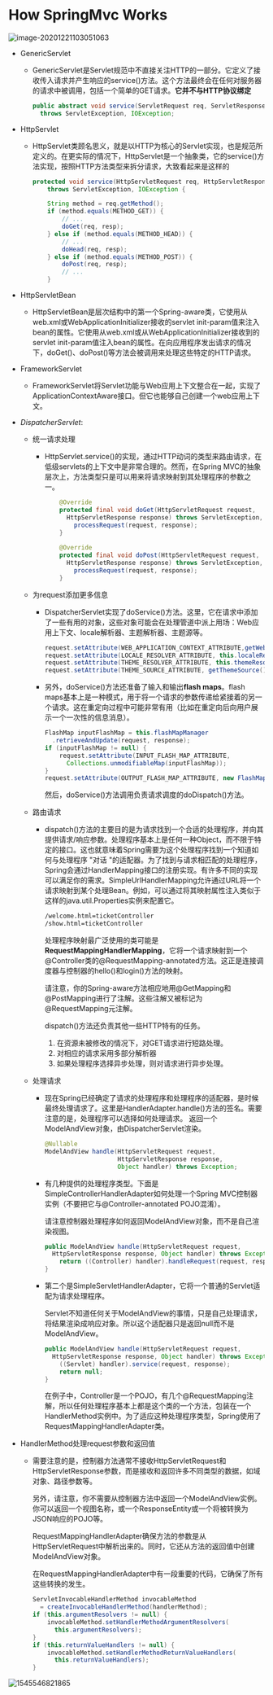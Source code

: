 # How SpringMvc Works

![image-20201221103051063](image-20201221103051063.png)

+ GenericServlet

  + GenericServlet是Servlet规范中不直接关注HTTP的一部分。它定义了接收传入请求并产生响应的service()方法。这个方法最终会在任何对服务器的请求中被调用，包括一个简单的GET请求。**它并不与HTTP协议绑定**

    ```java
    public abstract void service(ServletRequest req, ServletResponse res) 
      throws ServletException, IOException;
    ```

+ HttpServlet

  + HttpServlet类顾名思义，就是以HTTP为核心的Servlet实现，也是规范所定义的。在更实际的情况下，HttpServlet是一个抽象类，它的service()方法实现，按照HTTP方法类型来拆分请求，大致看起来是这样的

    ```java
    protected void service(HttpServletRequest req, HttpServletResponse resp)
        throws ServletException, IOException {
    
        String method = req.getMethod();
        if (method.equals(METHOD_GET)) {
            // ...
            doGet(req, resp);
        } else if (method.equals(METHOD_HEAD)) {
            // ...
            doHead(req, resp);
        } else if (method.equals(METHOD_POST)) {
            doPost(req, resp);
            // ...
        }
    ```

+ HttpServletBean

  + HttpServletBean是层次结构中的第一个Spring-aware类，它使用从web.xml或WebApplicationInitializer接收的servlet init-param值来注入bean的属性。它使用从web.xml或从WebApplicationInitializer接收到的servlet init-param值注入bean的属性。在向应用程序发出请求的情况下，doGet()、doPost()等方法会被调用来处理这些特定的HTTP请求。

+ FrameworkServlet

  + FrameworkServlet将Servlet功能与Web应用上下文整合在一起，实现了ApplicationContextAware接口。但它也能够自己创建一个web应用上下文。

+ *DispatcherServlet*: 

  + 统一请求处理

    + HttpServlet.service()的实现，通过HTTP动词的类型来路由请求，在低级servlets的上下文中是非常合理的。然而，在Spring MVC的抽象层次上，方法类型只是可以用来将请求映射到其处理程序的参数之一。

      ```java
          @Override
          protected final void doGet(HttpServletRequest request, 
            HttpServletResponse response) throws ServletException, IOException {
              processRequest(request, response);
          }
          
          @Override
          protected final void doPost(HttpServletRequest request, 
            HttpServletResponse response) throws ServletException, IOException {
              processRequest(request, response);
          }
      ```

  + 为request添加更多信息

    + DispatcherServlet实现了doService()方法。这里，它在请求中添加了一些有用的对象，这些对象可能会在处理管道中派上用场：Web应用上下文、locale解析器、主题解析器、主题源等。

      ```java
      request.setAttribute(WEB_APPLICATION_CONTEXT_ATTRIBUTE,getWebApplicationContext());
      request.setAttribute(LOCALE_RESOLVER_ATTRIBUTE, this.localeResolver);
      request.setAttribute(THEME_RESOLVER_ATTRIBUTE, this.themeResolver);
      request.setAttribute(THEME_SOURCE_ATTRIBUTE, getThemeSource());
      ```

    + 另外，doService()方法还准备了输入和输出**flash maps**。flash maps基本上是一种模式，用于将一个请求的参数传递给紧接着的另一个请求。这在重定向过程中可能非常有用（比如在重定向后向用户展示一个一次性的信息消息）。

      ```java
      FlashMap inputFlashMap = this.flashMapManager
        .retrieveAndUpdate(request, response);
      if (inputFlashMap != null) {
          request.setAttribute(INPUT_FLASH_MAP_ATTRIBUTE, 
            Collections.unmodifiableMap(inputFlashMap));
      }
      request.setAttribute(OUTPUT_FLASH_MAP_ATTRIBUTE, new FlashMap());
      ```

      然后，doService()方法调用负责请求调度的doDispatch()方法。

  + 路由请求

    + dispatch()方法的主要目的是为请求找到一个合适的处理程序，并向其提供请求/响应参数。处理程序基本上是任何一种Object，而不限于特定的接口。这也就意味着Spring需要为这个处理程序找到一个知道如何与处理程序 "对话 "的适配器。为了找到与请求相匹配的处理程序，Spring会通过HandlerMapping接口的注册实现。有许多不同的实现可以满足你的需求。SimpleUrlHandlerMapping允许通过URL将一个请求映射到某个处理Bean。例如，可以通过将其映射属性注入类似于这样的java.util.Properties实例来配置它。

      ```xml
      /welcome.html=ticketController
      /show.html=ticketController
      ```

      处理程序映射最广泛使用的类可能是**RequestMappingHandlerMapping**，它将一个请求映射到一个@Controller类的@RequestMapping-annotated方法。这正是连接调度器与控制器的hello()和login()方法的映射。

      请注意，你的Spring-aware方法相应地用@GetMapping和@PostMapping进行了注解。这些注解又被标记为@RequestMapping元注解。

      dispatch()方法还负责其他一些HTTP特有的任务。

      1. 在资源未被修改的情况下，对GET请求进行短路处理。
      2. 对相应的请求采用多部分解析器
      3. 如果处理程序选择异步处理，则对请求进行异步处理。

  + 处理请求

    + 现在Spring已经确定了请求的处理程序和处理程序的适配器，是时候最终处理请求了。这里是HandlerAdapter.handle()方法的签名。需要注意的是，处理程序可以选择如何处理请求。
      返回一个ModelAndView对象，由DispatcherServlet渲染。

      ```java
      @Nullable
      ModelAndView handle(HttpServletRequest request, 
                          HttpServletResponse response, 
                          Object handler) throws Exception;
      ```

    + 有几种提供的处理程序类型。下面是SimpleControllerHandlerAdapter如何处理一个Spring MVC控制器实例（不要把它与@Controller-annotated POJO混淆）。

      请注意控制器处理程序如何返回ModelAndView对象，而不是自己渲染视图。

      ```java
      public ModelAndView handle(HttpServletRequest request, 
        HttpServletResponse response, Object handler) throws Exception {
          return ((Controller) handler).handleRequest(request, response);
      }
      ```

    + 第二个是SimpleServletHandlerAdapter，它将一个普通的Servlet适配为请求处理程序。

      Servlet不知道任何关于ModelAndView的事情，只是自己处理请求，将结果渲染成响应对象。所以这个适配器只是返回null而不是ModelAndView。

      ```java
      public ModelAndView handle(HttpServletRequest request, 
        HttpServletResponse response, Object handler) throws Exception {
          ((Servlet) handler).service(request, response);
          return null;
      }
      ```

      在例子中，Controller是一个POJO，有几个@RequestMapping注解，所以任何处理程序基本上都是这个类的一个方法，包装在一个HandlerMethod实例中。为了适应这种处理程序类型，Spring使用了RequestMappingHandlerAdapter类。

+ HandlerMethod处理request参数和返回值

  + 需要注意的是，控制器方法通常不接收HttpServletRequest和HttpServletResponse参数，而是接收和返回许多不同类型的数据，如域对象、路径参数等。

    另外，请注意，你不需要从控制器方法中返回一个ModelAndView实例。你可以返回一个视图名称，或一个ResponseEntity或一个将被转换为JSON响应的POJO等。

    RequestMappingHandlerAdapter确保方法的参数是从HttpServletRequest中解析出来的。同时，它还从方法的返回值中创建ModelAndView对象。

    在RequestMappingHandlerAdapter中有一段重要的代码，它确保了所有这些转换的发生。

    ```java
    ServletInvocableHandlerMethod invocableMethod 
      = createInvocableHandlerMethod(handlerMethod);
    if (this.argumentResolvers != null) {
        invocableMethod.setHandlerMethodArgumentResolvers(
          this.argumentResolvers);
    }
    if (this.returnValueHandlers != null) {
        invocableMethod.setHandlerMethodReturnValueHandlers(
          this.returnValueHandlers);
    }
    ```

    

![1545546821865](1545546821865.png)